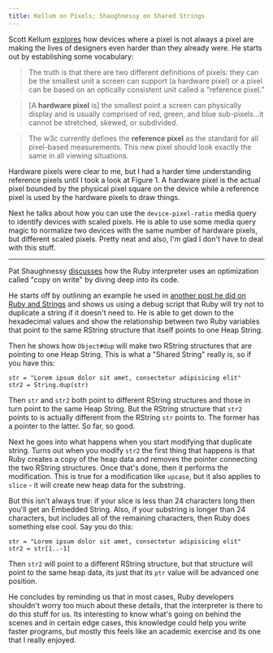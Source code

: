```yaml
---
title: Kellum on Pixels; Shaughnessy on Shared Strings
---
```


Scott Kellum [explores](http://www.alistapart.com/articles/a-pixel-identity-crisis/) how devices where a pixel is not always a pixel are making the lives of designers even harder than they already were. He starts out by establishing some vocabulary:

> The truth is that there are two different definitions of pixels: they can be the smallest unit a screen can support (a hardware pixel) or a pixel can be based on an optically consistent unit called a “reference pixel.”

> \[A **hardware pixel** is\] the smallest point a screen can physically display and is usually comprised of red, green, and blue sub-pixels...it cannot be stretched, skewed, or subdivided.

> The w3c currently defines the **reference pixel** as the standard for all pixel-based measurements. This new pixel should look exactly the same in all viewing situations.

Hardware pixels were clear to me, but I had a harder time understanding reference pixels until I took a look at Figure 1. A hardware pixel is the actual pixel bounded by the physical pixel square on the device while a reference pixel is used by the hardware pixels to draw things.

Next he talks about how you can use the `device-pixel-ratio` media query to identify devices with scaled pixels. He is able to use some media query magic to normalize two devices with the same number of hardware pixels, but different scaled pixels. Pretty neat and also, I'm glad I don't have to deal with this stuff.

---

Pat Shaughnessy [discusses](http://patshaughnessy.net/2012/1/18/seeing-double-how-ruby-shares-string-values) how the Ruby interpreter uses an optimization called "copy on write" by diving deep into its code.

He starts off by outlining an example he used in [another post he did on Ruby and Strings](http://jonallured.com/2012/01/09/shaughnessy-explores-strings-klabnik-on-whats-wrong-with-mvc.html) and shows us using a debug script that Ruby will try not to duplicate a string if it doesn't need to. He is able to get down to the hexadecimal values and show the relationship between two Ruby variables that point to the same RString structure that itself points to one Heap String.

Then he shows how `Object#dup` will make two RString structures that are pointing to one Heap String. This is what a "Shared String" really is, so if you have this:

	str = "Lorem ipsum dolor sit amet, consectetur adipisicing elit"
	str2 = String.dup(str)

Then `str` and `str2` both point to different RString structures and those in turn point to the same Heap String. But the RString structure that `str2` points to is actually different from the RString `str` points to. The former has a pointer to the latter. So far, so good.

Next he goes into what happens when you start modifying that duplicate string. Turns out when you modify `str2` the first thing that happens is that Ruby creates a copy of the heap data and removes the pointer connecting the two RString structures. Once that's done, then it performs the modification. This is true for a modification like `upcase`, but it also applies to `slice` - it will create new heap data for the substring.

But this isn't always true: if your slice is less than 24 characters long then you'll get an Embedded String. Also, if your substring is longer than 24 characters, but includes all of the remaining characters, then Ruby does something else cool. Say you do this:

	str = "Lorem ipsum dolor sit amet, consectetur adipisicing elit"
	str2 = str[1..-1]

Then `str2` will point to a different RString structure, but that structure will point to the same heap data, its just that its `ptr` value will be advanced one position.

He concludes by reminding us that in most cases, Ruby developers shouldn't worry too much about these details, that the interpreter is there to do this stuff for us. Its interesting to know what's going on behind the scenes and in certain edge cases, this knowledge could help you write faster programs, but mostly this feels like an academic exercise and its one that I really enjoyed.
